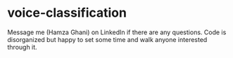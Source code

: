 # voice-classification
Message me (Hamza Ghani) on LinkedIn if there are any questions. Code is disorganized but happy to set some time and walk anyone interested through it. 

